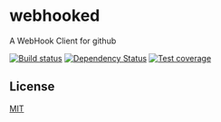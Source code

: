 webhooked
=========

A WebHook Client for github

[![Build status][travis-image]][travis-url]
[![Dependency Status][david-image]][david-url]
[![Test coverage][coveralls-image]][coveralls-url]

## License

[MIT](LICENSE)

[travis-image]: https://img.shields.io/travis/cosmosgenius/webhooked.svg?style=flat-square
[travis-url]: https://travis-ci.org/cosmosgenius/webhooked
[coveralls-image]: https://img.shields.io/coveralls/cosmosgenius/webhooked.svg?style=flat-square
[coveralls-url]: https://coveralls.io/r/cosmosgenius/webhooked?branch=master
[david-image]: http://img.shields.io/david/cosmosgenius/webhooked.svg?style=flat-square
[david-url]: https://david-dm.org/cosmosgenius/webhooked
